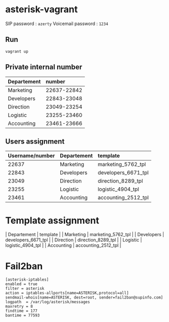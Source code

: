# asterisk-vagrant

SIP password : `azerty`
Voicemail password : `1234`


## Run

```
vagrant up
```
## Private internal number

| Departement |  number |
| ----------- |:--------|
| Marketing |  22637-22842 |
| Developers |  22843-23048 |
| Direction | 23049-23254 |
| Logistic | 23255-23460 |
| Accounting | 23461-23666 |

## Users assignment

| Username/number | Departement | template |
| --------------- |:------------|:------------|
| 22637 | Marketing | marketing_5762_tpl  |
| 22843 |  Developers | developers_6671_tpl |
| 23049 | Direction | direction_8289_tpl |
| 23255 | Logistic | logistic_4904_tpl |
| 23461 | Accounting | accounting_2512_tpl |

# Template assignment

| Departement |  template |
| Marketing | marketing_5762_tpl  |
| Developers | developers_6671_tpl |
| Direction | direction_8289_tpl |
| Logistic | logistic_4904_tpl |
| Accounting | accounting_2512_tpl |

# Fail2ban

```
[asterisk-iptables]
enabled = true
filter = asterisk
action = iptables-allports[name=ASTERISK,protocol=all]
sendmail-whois[name=ASTERISK, dest=root, sender=fail2ban@supinfo.com]
logpath  = /var/log/asterisk/messages
maxretry = 8
findtime = 177
bantime = 77593
````

